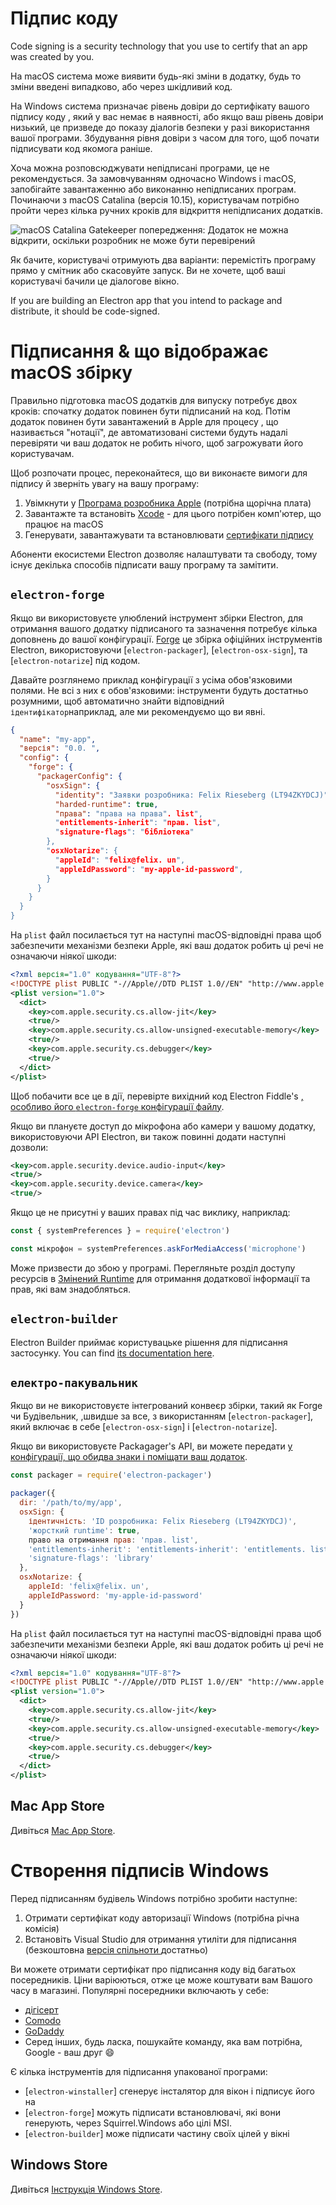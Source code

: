 # Підпис коду

Code signing is a security technology that you use to certify that an app was created by you.

На macOS система може виявити будь-які зміни в додатку, будь то зміни введені випадково, або через шкідливий код.

На Windows система призначає рівень довіри до сертифікату вашого підпису коду , який у вас немає в наявності, або якщо ваш рівень довіри низький, це призведе до показу діалогів безпеки у разі використання вашої програми.  Збудування рівня довіри з часом для того, щоб почати підписувати код якомога раніше.

Хоча можна розповсюджувати непідписані програми, це не рекомендується. За замовчуванням одночасно Windows і macOS, запобігайте завантаженню або виконанню непідписаних програм. Починаючи з macOS Catalina (версія 10.15), користувачам потрібно пройти через кілька ручних кроків для відкриття непідписаних додатків.

![macOS Catalina Gatekeeper попередження: Додаток не можна відкрити, оскільки
розробник не може бути перевірений](../images/gatekeeper.png)

Як бачите, користувачі отримують два варіанти: перемістіть програму прямо у смітник або скасовуйте запуск. Ви не хочете, щоб ваші користувачі бачили це діалогове вікно.

If you are building an Electron app that you intend to package and distribute, it should be code-signed.

# Підписання & що відображає macOS збірку

Правильно підготовка macOS додатків для випуску потребує двох кроків: спочатку додаток повинен бути підписаний на код. Потім додаток повинен бути завантажений в Apple для процесу , що називається "нотації", де автоматизовані системи будуть надалі перевіряти чи ваш додаток не робить нічого, щоб загрожувати його користувачам.

Щоб розпочати процес, переконайтеся, що ви виконаєте вимоги для підпису й зверніть увагу на вашу програму:

1. Увімкнути у [Програма розробника Apple](https://developer.apple.com/programs/) (потрібна щорічна плата)
2. Завантажте та встановіть [Xcode](https://developer.apple.com/xcode) - для цього потрібен комп'ютер, що працює на macOS
3. Генерувати, завантажувати та встановлювати [сертифікати підпису](https://github.com/electron/electron-osx-sign/wiki/1.-Getting-Started#certificates)

Абоненти екосистеми Electron дозволяє налаштувати та свободу, тому існує декілька способів підписати вашу програму та замітити.

## `electron-forge`

Якщо ви використовуєте улюблений інструмент збірки Electron, для отримання вашого додатку підписаного та зазначення потребує кілька доповнень до вашої конфігурації. [Forge](https://electronforge.io) це збірка офіційних інструментів Electron, використовуючи [`electron-packager`], [`electron-osx-sign`], та [`electron-notarize`] під кодом.

Давайте розглянемо приклад конфігурації з усіма обов'язковими полями. Не всі з них є обов'язковими: інструменти будуть достатньо розумними, щоб автоматично знайти відповідний `ідентифікатор`наприклад, але ми рекомендуємо що ви явні.

```json
{
  "name": "my-app",
  "версія": "0.0. ",
  "config": {
    "forge": {
      "packagerConfig": {
        "osxSign": {
          "identity": "Заявки розробника: Felix Rieseberg (LT94ZKYDCJ)",
          "harded-runtime": true,
          "права": "права на права". list",
          "entitlements-inherit": "прав. list",
          "signature-flags": "бібліотека"
        },
        "osxNotarize": {
          "appleId": "felix@felix. un",
          "appleIdPassword": "my-apple-id-password",
        }
      }
    }
  }
}
```

На `plist` файл посилається тут на наступні macOS-відповідні права щоб забезпечити механізми безпеки Apple, які ваш додаток робить ці речі не означаючи ніякої шкоди:

```xml
<?xml версія="1.0" кодування="UTF-8"?>
<!DOCTYPE plist PUBLIC "-//Apple//DTD PLIST 1.0//EN" "http://www.apple.com/DTDs/PropertyList-1.0.dtd">
<plist version="1.0">
  <dict>
    <key>com.apple.security.cs.allow-jit</key>
    <true/>
    <key>com.apple.security.cs.allow-unsigned-executable-memory</key>
    <true/>
    <key>com.apple.security.cs.debugger</key>
    <true/>
  </dict>
</plist>
```

Щоб побачити все це в дії, перевірте вихідний код Electron Fiddle's [, особливо його `electron-forge` конфігурації файлу](https://github.com/electron/fiddle/blob/master/forge.config.js).

Якщо ви плануєте доступ до мікрофона або камери у вашому додатку, використовуючи API Electron, ви також повинні додати наступні дозволи:

```xml
<key>com.apple.security.device.audio-input</key>
<true/>
<key>com.apple.security.device.camera</key>
<true/>
```

Якщо це не присутні у ваших правах під час виклику, наприклад:

```js
const { systemPreferences } = require('electron')

const мікрофон = systemPreferences.askForMediaAccess('microphone')
```

Може призвести до збою у програмі. Перегляньте розділ доступу ресурсів в [Змінений Runtime](https://developer.apple.com/documentation/security/hardened_runtime) для отримання додаткової інформації та прав, які вам знадобляться.

## `electron-builder`

Electron Builder приймає користувацьке рішення для підписання застосунку. You can find [its documentation here](https://www.electron.build/code-signing).

## `електро-пакувальник`

Якщо ви не використовуєте інтегрований конвеєр збірки, такий як Forge чи Будівельник, ,швидше за все, з використанням [`electron-packager`], який включає в себе [`electron-osx-sign`] і [`electron-notarize`].

Якщо ви використовуєте Packagager's API, ви можете передати [у конфігурації, що обидва знаки і поміщати ваш додаток](https://electron.github.io/electron-packager/master/interfaces/electronpackager.options.html).

```js
const packager = require('electron-packager')

packager({
  dir: '/path/to/my/app',
  osxSign: {
    ідентичність: 'ID розробника: Felix Rieseberg (LT94ZKYDCJ)',
    'жорсткий runtime': true,
    право на отримання прав: 'прав. list',
    'entitlements-inherit': 'entitlements-inherit': 'entitlements. list',
    'signature-flags': 'library'
  },
  osxNotarize: {
    appleId: 'felix@felix. un',
    appleIdPassword: 'my-apple-id-password'
  }
})
```

На `plist` файл посилається тут на наступні macOS-відповідні права щоб забезпечити механізми безпеки Apple, які ваш додаток робить ці речі не означаючи ніякої шкоди:

```xml
<?xml версія="1.0" кодування="UTF-8"?>
<!DOCTYPE plist PUBLIC "-//Apple//DTD PLIST 1.0//EN" "http://www.apple.com/DTDs/PropertyList-1.0.dtd">
<plist version="1.0">
  <dict>
    <key>com.apple.security.cs.allow-jit</key>
    <true/>
    <key>com.apple.security.cs.allow-unsigned-executable-memory</key>
    <true/>
    <key>com.apple.security.cs.debugger</key>
    <true/>
  </dict>
</plist>
```

## Mac App Store

Дивіться [Mac App Store](mac-app-store-submission-guide.md).

# Створення підписів Windows

Перед підписанням будівель Windows потрібно зробити наступне:

1. Отримати сертифікат коду авторизації Windows (потрібна річна комісія)
2. Встановіть Visual Studio для отримання утиліти для підписання (безкоштовна [версія спільноти ](https://visualstudio.microsoft.com/vs/community/) достатньо)

Ви можете отримати сертифікат про підписання коду від багатьох посередників. Ціни варіюються, отже це може коштувати вам Вашого часу в магазині. Популярні посередники включають у себе:

* [дігісерт](https://www.digicert.com/code-signing/microsoft-authenticode.htm)
* [Comodo](https://www.comodo.com/landing/ssl-certificate/authenticode-signature/)
* [GoDaddy](https://au.godaddy.com/web-security/code-signing-certificate)
* Серед інших, будь ласка, пошукайте команду, яка вам потрібна, Google - ваш друг 😄

Є кілька інструментів для підписання упакованої програми:

- [`electron-winstaller`] сгенерує інсталятор для вікон і підписує його на
- [`electron-forge`] можуть підписати встановлювачі, які вони генерують, через Squirrel.Windows або цілі MSI.
- [`electron-builder`] може підписати частину своїх цілей у вікні

## Windows Store

Дивіться [Інструкція Windows Store](windows-store-guide.md).
